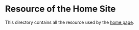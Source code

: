 # Resource of the Home Site
This directory contains all the resource used by the [home page](https://kjslibs.github.io).